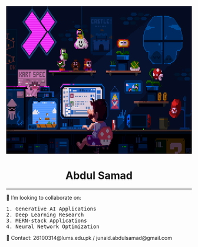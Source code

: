 <img src="https://github.com/ASamad73/ASamad73/blob/main/coding-mario.gif" alt="GIF" style="width: 100%; height: 400px;">
<div align="center">
  <h1>Abdul Samad</h1>
</div>
<hr/>
<h>🤝 I’m looking to collaborate on: </h>
<br/>
<pre>
1. Generative AI Applications 
2. Deep Learning Research 
3. MERN-stack Applications 
4. Neural Network Optimization  
</pre>
<p>📧 Contact: 26100314@lums.edu.pk / junaid.abdulsamad@gmail.com </p>

<!--
**ASamad73/ASamad73** is a ✨ _special_ ✨ repository because its `README.md` (this file) appears on your GitHub profile.

Here are some ideas to get you started:

- 🔭 I’m currently working on ...
- 🌱 I’m currently learning ...
- 👯 I’m looking to collaborate on ...
- 🤔 I’m looking for help with ...
- 💬 Ask me about ...
- 📫 How to reach me: ...
- 😄 Pronouns: ...
- ⚡ Fun fact: ...
-->
